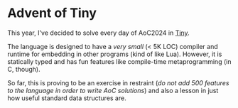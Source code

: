 # Advent of Tiny

This year, I've decided to solve every day of AoC2024 in [Tiny](https://github.com/goodpaul6/Tiny).

The language is designed to have a _very small_ (< 5K LOC) compiler and runtime for embedding in other programs (kind of like Lua). However, it is statically typed and has fun features like compile-time metaprogramming (in C, though).

So far, this is proving to be an exercise in restraint (*do not add 500 features to the language in order to write AoC solutions*) and also a lesson in just how useful standard data structures are.
